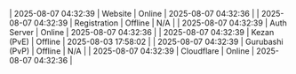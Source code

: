 | 2025-08-07 04:32:39 | Website | Online | 2025-08-07 04:32:36 |
| 2025-08-07 04:32:39 | Registration | Offline | N/A |
| 2025-08-07 04:32:39 | Auth Server | Online | 2025-08-07 04:32:36 |
| 2025-08-07 04:32:39 | Kezan (PvE) | Offline | 2025-08-03 17:58:02 |
| 2025-08-07 04:32:39 | Gurubashi (PvP) | Offline | N/A |
| 2025-08-07 04:32:39 | Cloudflare | Online | 2025-08-07 04:32:36 |
